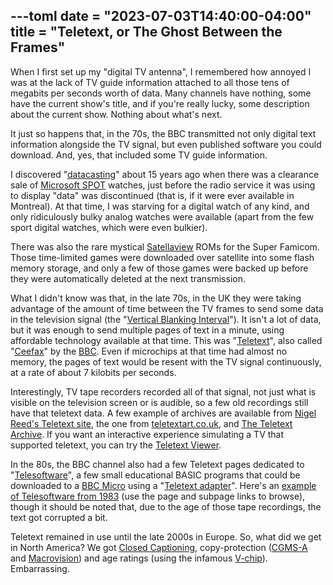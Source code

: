 ---toml
date = "2023-07-03T14:40:00-04:00"
title = "Teletext, or The Ghost Between the Frames"
---

When I first set up my "digital TV antenna", I remembered how annoyed I was at the lack of TV guide information attached to all those tens of megabits per seconds worth of data. Many channels have nothing, some have the current show's title, and if you're really lucky, some description about the current show. Nothing about what's next.

It just so happens that, in the 70s, the BBC transmitted not only digital text information alongside the TV signal, but even published software you could download. And, yes, that included some TV guide information.

I discovered "[datacasting](https://en.wikipedia.org/wiki/Datacasting)" about 15 years ago when there was a clearance sale of [Microsoft SPOT](https://en.wikipedia.org/wiki/Smart_Personal_Objects_Technology) watches, just before the radio service it was using to display "data" was discontinued (that is, if it were ever available in Montreal). At that time, I was starving for a digital watch of any kind, and only ridiculously bulky analog watches were available (apart from the few sport digital watches, which were even bulkier).

There was also the rare mystical [Satellaview](https://en.wikipedia.org/wiki/Satellaview) ROMs for the Super Famicom. Those time-limited games were downloaded over satellite into some flash memory storage, and only a few of those games were backed up before they were automatically deleted at the next transmission.

What I didn't know was that, in the late 70s, in the UK they were taking advantage of the amount of time between the TV frames to send some data in the television signal (the "[Vertical Blanking Interval](https://en.wikipedia.org/wiki/Vertical_blanking_interval)"). It isn't a lot of data, but it was enough to send multiple pages of text in a minute, using affordable technology available at that time. This was "[Teletext](https://en.wikipedia.org/wiki/Teletext)", also called "[Ceefax](https://en.wikipedia.org/wiki/Ceefax)" by the [BBC](https://en.wikipedia.org/wiki/BBC). Even if microchips at that time had almost no memory, the pages of text would be resent with the TV signal continuously, at a rate of about 7 kilobits per seconds.

Interestingly, TV tape recorders recorded all of that signal, not just what is visible on the television screen or is audible, so a few old recordings still have that teletext data. A few example of archives are available from [Nigel Reed's Teletext site](https://teletext.nigelreed.net/), the one from [teletextart.co.uk](http://archive.teletextart.co.uk/), and [The Teletext Archive](https://www.teletextarchive.com/). If you want an interactive experience simulating a TV that supported teletext, you can try the [Teletext Viewer](https://zxnet.co.uk/teletext/viewer/).

In the 80s, the BBC channel also had a few Teletext pages dedicated to "[Telesoftware](https://en.wikipedia.org/wiki/Telesoftware)", a few small educational BASIC programs that could be downloaded to a [BBC Micro](https://en.wikipedia.org/wiki/BBC_Micro) using a "[Teletext adapter](https://en.wikipedia.org/wiki/BBC_Micro_expansion_unit#Teletext_adapter)". Here's an [example of Telesoftware from 1983](https://www.teletextarchive.com/Pages/Details/849402) (use the page and subpage links to browse), though it should be noted that, due to the age of those tape recordings, the text got corrupted a bit.

Teletext remained in use until the late 2000s in Europe. So, what did we get in North America? We got [Closed Captioning](https://en.wikipedia.org/wiki/Closed_captioning#Technical_aspects), copy-protection ([CGMS-A](https://en.wikipedia.org/wiki/CGMS-A) and [Macrovision](https://en.wikipedia.org/wiki/TiVo_Corporation#Legacy_products)) and age ratings (using the infamous [V-chip](https://en.wikipedia.org/wiki/V-chip)). Embarrassing.